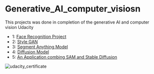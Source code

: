 # Generative_AI_computer_visiosn
This projects was done in completion of the generative AI and computer vision Udacity



                     
- 1: [Face Recognition Project](https://github.com/Danny024/Generative_AI_computer_visiosn/tree/main/1-Face_recognition_Project)   
- 2: [Style GAN](P2)
- 3: [Segment Anything Model](P3)
- 4: [Diffusion Model](P4)
- 5: [An Application combing SAM and Stable Diffusion](P5)






![udacity_certificate](https://github.com/Danny024/Generative_AI_computer_visiosn/blob/main/image/Computer%20Vision%20and%20Generative%20AI%20.png)
